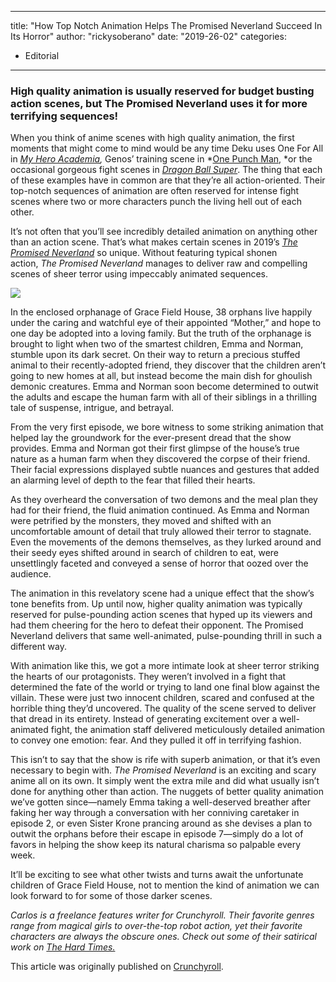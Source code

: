 
---
title: "How Top Notch Animation Helps The Promised Neverland Succeed In Its Horror"
author: "rickysoberano"
date: "2019-26-02"
categories:
- Editorial
---

### High quality animation is usually reserved for budget busting action scenes, but The Promised Neverland uses it for more terrifying sequences!

When you think of anime scenes with high quality animation, the first moments that might come to mind would be any time Deku uses One For All in *[My Hero Academia](https://vrv.co/series/G6NQ5DWZ6/My-Hero-Academia),* Genos&#8217; training scene in *[One Punch Man](https://www.imdb.com/title/tt4508902/), *or the occasional gorgeous fight scenes in *[Dragon Ball Super](https://vrv.co/series/GR19V7816/Dragon-Ball-Super)*. The thing that each of these examples have in common are that they&#8217;re all action-oriented. Their top-notch sequences of animation are often reserved for intense fight scenes where two or more characters punch the living hell out of each other.

It&#8217;s not often that you&#8217;ll see incredibly detailed animation on anything other than an action scene. That&#8217;s what makes certain scenes in 2019&#8217;s *[The Promised Neverland](https://vrv.co/series/GYVD2K1WY/THE-PROMISED-NEVERLAND)* so unique. Without featuring typical shonen action, *The Promised Neverland* manages to deliver raw and compelling scenes of sheer terror using impeccably animated sequences. 

![](/wp-content/uploads/2019/02/51047f2e8b61c441b10f3fef439939531551113249_full.png?w=1170&#038;ssl=1)

In the enclosed orphanage of Grace Field House, 38 orphans live happily under the caring and watchful eye of their appointed &#8220;Mother,&#8221; and hope to one day be adopted into a loving family. But the truth of the orphanage is brought to light when two of the smartest children, Emma and Norman, stumble upon its dark secret. On their way to return a precious stuffed animal to their recently-adopted friend, they discover that the children aren&#8217;t going to new homes at all, but instead become the main dish for ghoulish demonic creatures. Emma and Norman soon become determined to outwit the adults and escape the human farm with all of their siblings in a thrilling tale of suspense, intrigue, and betrayal.

From the very first episode, we bore witness to some striking animation that helped lay the groundwork for the ever-present dread that the show provides. Emma and Norman got their first glimpse of the house&#8217;s true nature as a human farm when they discovered the corpse of their friend. Their facial expressions displayed subtle nuances and gestures that added an alarming level of depth to the fear that filled their hearts.

As they overheard the conversation of two demons and the meal plan they had for their friend, the fluid animation continued. As Emma and Norman were petrified by the monsters, they moved and shifted with an uncomfortable amount of detail that truly allowed their terror to stagnate. Even the movements of the demons themselves, as they lurked around and their seedy eyes shifted around in search of children to eat, were unsettlingly faceted and conveyed a sense of horror that oozed over the audience. 

The animation in this revelatory scene had a unique effect that the show&#8217;s tone benefits from. Up until now, higher quality animation was typically reserved for pulse-pounding action scenes that hyped up its viewers and had them cheering for the hero to defeat their opponent. The Promised Neverland delivers that same well-animated, pulse-pounding thrill in such a different way.

With animation like this, we got a more intimate look at sheer terror striking the hearts of our protagonists. They weren&#8217;t involved in a fight that determined the fate of the world or trying to land one final blow against the villain. These were just two innocent children, scared and confused at the horrible thing they&#8217;d uncovered. The quality of the scene served to deliver that dread in its entirety. Instead of generating excitement over a well-animated fight, the animation staff delivered meticulously detailed animation to convey one emotion: fear. And they pulled it off in terrifying fashion.

This isn&#8217;t to say that the show is rife with superb animation, or that it&#8217;s even necessary to begin with. *The Promised Neverland* is an exciting and scary anime all on its own. It simply went the extra mile and did what usually isn&#8217;t done for anything other than action. The nuggets of better quality animation we&#8217;ve gotten since—namely Emma taking a well-deserved breather after faking her way through a conversation with her conniving caretaker in episode 2, or even Sister Krone prancing around as she devises a plan to outwit the orphans before their escape in episode 7—simply do a lot of favors in helping the show keep its natural charisma so palpable every week.

It&#8217;ll be exciting to see what other twists and turns await the unfortunate children of Grace Field House, not to mention the kind of animation we can look forward to for some of those darker scenes.

*Carlos is a freelance features writer for Crunchyroll. Their favorite genres range from magical girls to over-the-top robot action, yet their favorite characters are always the obscure ones. Check out some of their satirical work on [The Hard Times.](https://thehardtimes.net/author/carlos-cadorniga/)*

This article was originally published on [Crunchyroll](https://www.crunchyroll.com/anime-feature/2019/02/26/how-top-notch-animation-helps-the-promised-neverland-succeed-in-its-horror).
